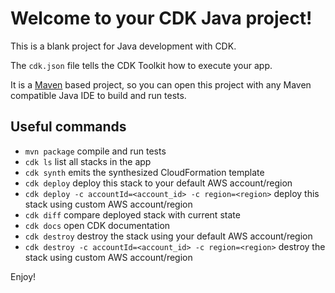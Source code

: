 # Welcome to your CDK Java project!

This is a blank project for Java development with CDK.

The `cdk.json` file tells the CDK Toolkit how to execute your app.

It is a [Maven](https://maven.apache.org/) based project, so you can open this project with any Maven compatible Java IDE to build and run tests.

## Useful commands

 * `mvn package`     compile and run tests
 * `cdk ls`          list all stacks in the app
 * `cdk synth`       emits the synthesized CloudFormation template
 * `cdk deploy`      deploy this stack to your default AWS account/region
 * `cdk deploy -c accountId=<account_id> -c region=<region>` deploy this stack using custom AWS account/region
 * `cdk diff`        compare deployed stack with current state
 * `cdk docs`        open CDK documentation
 * `cdk destroy`     destroy the stack using your default AWS account/region
 * `cdk destroy -c accountId=<account_id> -c region=<region>` destroy the stack using custom AWS account/region

Enjoy!
